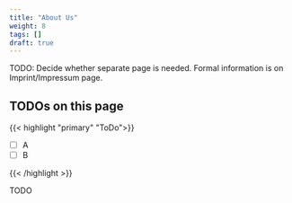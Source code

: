 ```yaml
---
title: "About Us"
weight: 8
tags: []
draft: true
---
```


TODO: Decide whether separate page is needed. Formal information is on Imprint/Impressum page.

<!--more-->

## TODOs on this page

{{< highlight "primary" "ToDo">}}

- [ ] A
- [ ] B

{{< /highlight >}}

TODO
